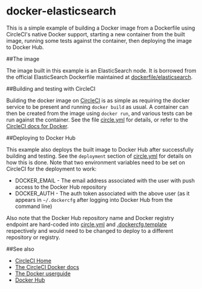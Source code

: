 docker-elasticsearch
====================

This is a simple example of building a Docker image from a Dockerfile using CircleCI's native Docker support,
starting a new container from the built image, running some tests against the container, then deploying the 
image to Docker Hub.

##The image

The image built in this example is an ElasticSearch node. It is borrowed from the official ElasticSearch Dockerfile maintained at [dockerfile/elasticsearch](https://github.com/dockerfile/elasticsearch). 

##Building and testing with CircleCI

Building the docker image on [CircleCI](https://circleci.com/) is as simple as requiring the docker service to be present and running `docker build` as usual. A container can then be created from the image using `docker run`, and various tests can be run against the container. See the file [circle.yml](circle.yml) for details, or refer to the [CircleCI docs for Docker](https://circleci.com/docs/docker).

##Deploying to Docker Hub

This example also deploys the built image to Docker Hub after successfully building and testing. See the `deployment` section of [circle.yml](circle.yml) for details on how this is done. Note that two environment variables need to be set on CircleCI for the deployment to work:

* DOCKER_EMAIL - The email address associated with the user with push access to the Docker Hub repository
* DOCKER_AUTH - The auth token associated with the above user (as it appears in `~/.dockercfg` after logging into Docker Hub from the command line)

Also note that the Docker Hub repository name and Docker registry endpoint are hard-coded into [circle.yml](circle.yml) and [.dockercfg.template](.dockercfg.template) respectively and would need to be changed to deploy to a different repository or registry.

##See also
* [CircleCI Home](https://circleci.com)
* [The CircleCI Docker docs](https://circleci.com/docs/docker)
* [The Docker userguide](http://docs.docker.com/userguide/)
* [Docker Hub](https://hub.docker.com/)
